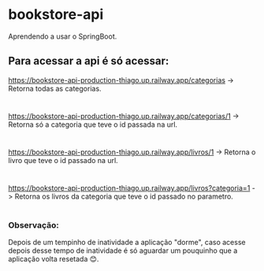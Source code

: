 # bookstore-api
Aprendendo a usar o SpringBoot.

## Para acessar a api é só acessar:
https://bookstore-api-production-thiago.up.railway.app/categorias -> Retorna todas as categorias.
#
https://bookstore-api-production-thiago.up.railway.app/categorias/1 -> Retorna só a categoria que teve o id passada na url.
#
https://bookstore-api-production-thiago.up.railway.app/livros/1 -> Retorna o livro que teve o id passado na url.
#
https://bookstore-api-production-thiago.up.railway.app/livros?categoria=1 -> Retorna os livros da categoria que teve o id passado no parametro.
#

### Observação: 
Depois de um tempinho de inatividade a aplicação "dorme", caso acesse depois desse tempo de inatividade é só aguardar um pouquinho que a aplicação volta resetada 😊.
